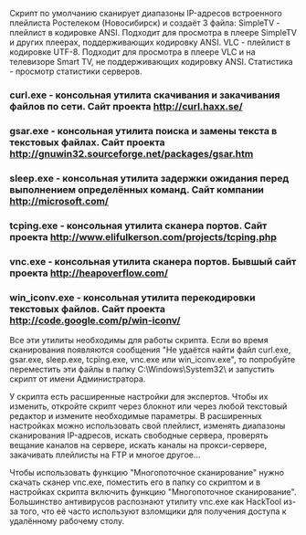 Скрипт по умолчанию сканирует диапазоны IP-адресов встроенного плейлиста Ростелеком (Новосибирск) и создаёт 3 файла:
SimpleTV - плейлист в кодировке ANSI. Подходит для просмотра в плеере SimpleTV и других плеерах, поддерживающих кодировку ANSI.
VLC - плейлист в кодировке UTF-8. Подходит для просмотра в плеере VLC и на телевизоре Smart TV, не поддерживающих кодировку ANSI.
Статистика - просмотр статистики серверов.



### curl.exe - консольная утилита скачивания и закачивания файлов по сети. Сайт проекта http://curl.haxx.se/
### gsar.exe - консольная утилита поиска и замены текста в текстовых файлах. Сайт проекта http://gnuwin32.sourceforge.net/packages/gsar.htm
### sleep.exe - консольная утилита задержки ожидания перед выполнением определённых команд. Сайт компании http://microsoft.com/
### tcping.exe - консольная утилита сканера портов. Сайт проекта http://www.elifulkerson.com/projects/tcping.php
### vnc.exe - консольная утилита сканера портов. Бывшый сайт проекта http://heapoverflow.com/
### win_iconv.exe - консольная утилита перекодировки текстовых файлов. Сайт проекта http://code.google.com/p/win-iconv/

Все эти утилиты необходимы для работы скрипта.
Если во время сканирования появляются сообщения "Не удаётся найти файл curl.exe, gsar.exe, sleep.exe, tcping.exe, vnc.exe или win_iconv.exe", то попробуйте переместить эти файлы в папку C:\Windows\System32\ и запустить скрипт от имени Администратора.



У скрипта есть расширенные настройки для экспертов. Чтобы их изменить, откройте скрипт через блокнот или через любой текстовый редактор и измените необходимые параметры.
В расширенных настройках можно использовать свой плейлист, изменять диапазоны сканирования IP-адресов, искать свободные сервера, проверять вещание каналов на сервере, искать каналы на прокси-сервере, закачивать плейлисты на FTP и многое другое...



Чтобы использовать функцию "Многопоточное сканирование" нужно скачать сканер vnc.exe, поместить его в папку со скриптом и в настройках скрипта включить функцию "Многопоточное сканирование".
Большинство антивирусов распознают утилиту vnc.exe как HackTool из-за того, что её часто используют взломщики для получения доступа к удалённому рабочему столу.
